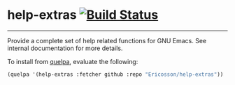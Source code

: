 # help-extras [![Build Status](https://travis-ci.org/EricCrosson/help-extras.svg)](https://travis-ci.org/EricCrosson/help-extras)
---

Provide a complete set of help related functions for GNU Emacs. See
internal documentation for more details.

To install from [quelpa](https://github/quelpa/quelpa), evaluate the
following:

```lisp
(quelpa '(help-extras :fetcher github :repo "Ericosson/help-extras"))
```
